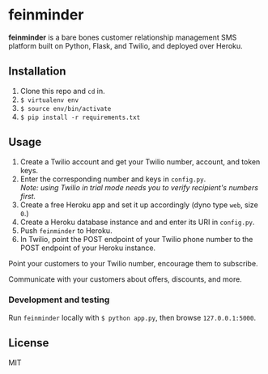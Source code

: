 # feinminder

**feinminder** is a bare bones customer relationship management SMS platform built on Python, Flask, and Twilio, and deployed over Heroku.

## Installation

1. Clone this repo and `cd` in.
2. `$ virtualenv env`
3. `$ source env/bin/activate`
4. `$ pip install -r requirements.txt`

## Usage

1. Create a Twilio account and get your Twilio number, account, and token keys.
1. Enter the corresponding number and keys in `config.py`.  
    *Note: using Twilio in trial mode needs you to verify recipient's numbers first.*  
1. Create a free Heroku app and set it up accordingly (dyno type `web`, size `0`.)
1. Create a Heroku database instance and and enter its URI in `config.py`.
1. Push `feinminder` to Heroku.
1. In Twilio, point the POST endpoint of your Twilio phone number to the POST endpoint of your Heroku instance.

Point your customers to your Twilio number, encourage them to subscribe.

Communicate with your customers about offers, discounts, and more.

### Development and testing 

Run `feinminder` locally with `$ python app.py`, then browse `127.0.0.1:5000`.

## License

MIT
